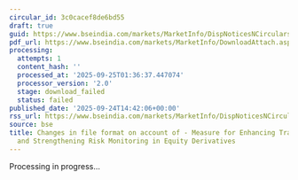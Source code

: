 ```yaml
---
circular_id: 3c0cacef8de6bd55
draft: true
guid: https://www.bseindia.com/markets/MarketInfo/DispNoticesNCirculars.aspx?Noticeid={850E95E9-F6CC-4BF7-9AA2-DB1924736C3A}&noticeno=20250924-58&dt=09/24/2025&icount=58&totcount=75&flag=0
pdf_url: https://www.bseindia.com/markets/MarketInfo/DownloadAttach.aspx?id=20250924-58&attachedId=
processing:
  attempts: 1
  content_hash: ''
  processed_at: '2025-09-25T01:36:37.447074'
  processor_version: '2.0'
  stage: download_failed
  status: failed
published_date: '2025-09-24T14:42:06+00:00'
rss_url: https://www.bseindia.com/markets/MarketInfo/DispNoticesNCirculars.aspx?Noticeid={850E95E9-F6CC-4BF7-9AA2-DB1924736C3A}&noticeno=20250924-58&dt=09/24/2025&icount=58&totcount=75&flag=0
source: bse
title: Changes in file format on account of - Measure for Enhancing Trading Convenience
  and Strengthening Risk Monitoring in Equity Derivatives
---
```


Processing in progress...